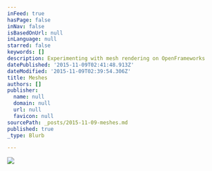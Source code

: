 ```yaml
---
inFeed: true
hasPage: false
inNav: false
isBasedOnUrl: null
inLanguage: null
starred: false
keywords: []
description: Experimenting with mesh rendering on OpenFrameworks
datePublished: '2015-11-09T02:41:48.913Z'
dateModified: '2015-11-09T02:39:54.306Z'
title: Meshes
authors: []
publisher:
  name: null
  domain: null
  url: null
  favicon: null
sourcePath: _posts/2015-11-09-meshes.md
published: true
_type: Blurb

---
```

![](https://the-grid-user-content.s3-us-west-2.amazonaws.com/b8fca6d2-ac6f-475e-b386-c867df0d0172.png)